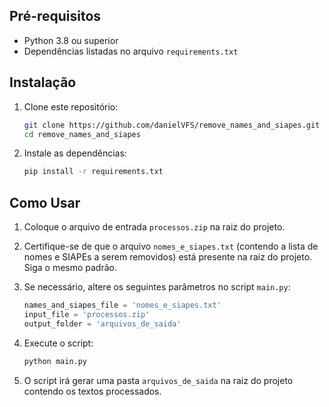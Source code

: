 ## Pré-requisitos

- Python 3.8 ou superior
- Dependências listadas no arquivo `requirements.txt`

## Instalação

1. Clone este repositório:
    ```bash
    git clone https://github.com/danielVFS/remove_names_and_siapes.git
    cd remove_names_and_siapes
    ```

2. Instale as dependências:
    ```bash
    pip install -r requirements.txt
    ```

## Como Usar

1. Coloque o arquivo de entrada `processos.zip` na raiz do projeto.

2. Certifique-se de que o arquivo `nomes_e_siapes.txt` (contendo a lista de nomes e SIAPEs a serem removidos) está presente na raiz do projeto. Siga o mesmo padrão.

3. Se necessário, altere os seguintes parâmetros no script `main.py`:
    ```python
    names_and_siapes_file = 'nomes_e_siapes.txt'
    input_file = 'processos.zip'
    output_folder = 'arquivos_de_saida'
    ```

4. Execute o script:
    ```bash
    python main.py
    ```
   
5. O script irá gerar uma pasta `arquivos_de_saida` na raiz do projeto contendo os textos processados.
